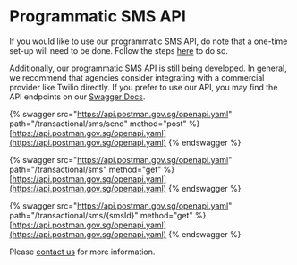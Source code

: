 # Programmatic SMS API

If you would like to use our programmatic SMS API, do note that a one-time set-up will need to be done. Follow the steps [here](../campaign-guide/onboarding-overview/) to do so.

Additionally, our programmatic SMS API is still being developed. In general, we recommend that agencies consider integrating with a commercial provider like Twilio directly. If you prefer to use our API, you may find the API endpoints on our [Swagger Docs](https://api.postman.gov.sg/docs/).

{% swagger src="https://api.postman.gov.sg/openapi.yaml" path="/transactional/sms/send" method="post" %}
[https://api.postman.gov.sg/openapi.yaml](https://api.postman.gov.sg/openapi.yaml)
{% endswagger %}

{% swagger src="https://api.postman.gov.sg/openapi.yaml" path="/transactional/sms" method="get" %}
[https://api.postman.gov.sg/openapi.yaml](https://api.postman.gov.sg/openapi.yaml)
{% endswagger %}

{% swagger src="https://api.postman.gov.sg/openapi.yaml" path="/transactional/sms/{smsId}" method="get" %}
[https://api.postman.gov.sg/openapi.yaml](https://api.postman.gov.sg/openapi.yaml)
{% endswagger %}

Please [contact us](https://go.gov.sg/postman-contact-us) for more information.
